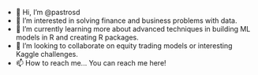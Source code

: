 - 👋 Hi, I’m @pastrosd
- 👀 I’m interested in solving finance and business problems with data.
- 🌱 I’m currently learning more about advanced techniques in building ML models in R and creating R packages.
- 💞️ I’m looking to collaborate on equity trading models or interesting Kaggle challenges. 
- 📫 How to reach me... You can reach me here! 
<!---
pastrosd/pastrosd is a ✨ special ✨ repository because its `README.md` (this file) appears on your GitHub profile.
You can click the Preview link to take a look at your changes.
--->
